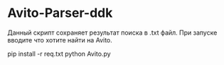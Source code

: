# Avito-Parser-ddk
Данный скрипт сохраняет результат поиска в .txt файл.
При запуске вводите что хотите найти на Avito.


pip install -r req.txt
python Avito.py

